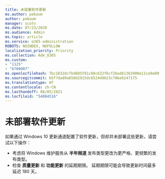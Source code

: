 ```yaml
---
title: 未部署软件更新
ms.author: pebaum
author: pebaum
manager: scotv
ms.date: 07/23/2020
ms.audience: Admin
ms.topic: article
ms.service: o365-administration
ROBOTS: NOINDEX, NOFOLLOW
localization_priority: Priority
ms.collection: Adm_O365
ms.custom:
- "1125"
- "6700007"
ms.openlocfilehash: 7bc1832dcfbd885f01c88c632f6cf2bad61363900e11ce0e00f99a7a2dcd9f3f
ms.sourcegitcommit: b5f7da89a650d2915dc652449623c78be6247175
ms.translationtype: HT
ms.contentlocale: zh-CN
ms.lasthandoff: 08/05/2021
ms.locfileid: "54084516"
---
```

# <a name="software-updates-are-not-being-deployed"></a>未部署软件更新

如果通过 Windows 10 更新通道配置了软件更新，但却并未部署这些更新，请尝试以下操作：  

- 考虑将 Windows 维护服务从 **半年频道** 发布类型更改为更严格、更频繁的发布类型。
- 检查 **质量更新** 和 **功能更新** 的延期期限。 延期期限可能会导致更新时间最多延迟 180 天。